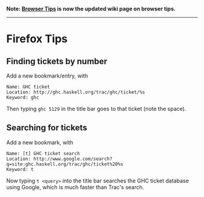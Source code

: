 **Note: [Browser Tips](browser-tips) is now the updated wiki page on browser tips.**

---

# Firefox Tips

## Finding tickets by number


Add a new bookmark/entry, with

```wiki
Name: GHC ticket
Location: http://ghc.haskell.org/trac/ghc/ticket/%s
Keyword: ghc
```


Then typing `ghc 5129` in the title bar goes to that ticket (note the
space).

## Searching for tickets


Add a new bookmark, with

```wiki
Name: [t] GHC ticket search
Location: http://www.google.com/search?q=site:ghc.haskell.org/trac/ghc/ticket%20%s
Keyword: t
```


Now typing `t <query>` into the title bar searches the GHC ticket
database using Google, which is much faster than Trac's search.
